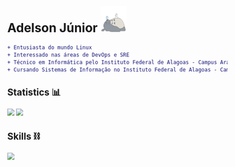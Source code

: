 # Adelson Júnior <img width="60" height="60" src=https://raw.githubusercontent.com/adelsonsljunior/adelsonsljunior/main/img/totoro.gif>

~~~diff
+ Entusiasta do mundo Linux
+ Interessado nas áreas de DevOps e SRE
+ Técnico em Informática pelo Instituto Federal de Alagoas - Campus Arapiraca
+ Cursando Sistemas de Informação no Instituto Federal de Alagoas - Campus Arapiraca
~~~

## Statistics 📊

![](http://github-profile-summary-cards.vercel.app/api/cards/stats?username=adelsonsljunior&theme=nord_dark)
![](http://github-profile-summary-cards.vercel.app/api/cards/repos-per-language?username=adelsonsljunior&theme=nord_dark&exclude=html)

## Skills ⛓️

<img src="https://skillicons.dev/icons?i=linux,bash,python,java,mysql,postgres,mongodb,git,github,docker," />
